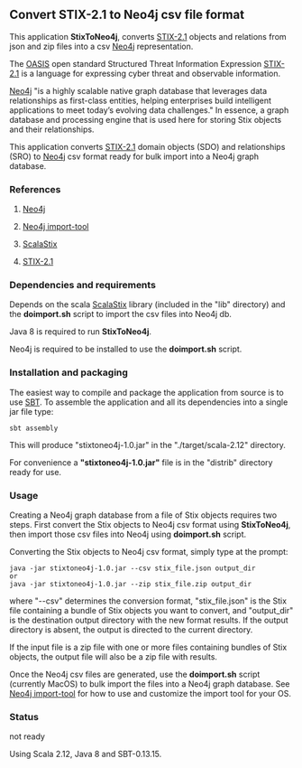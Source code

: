 ## Convert STIX-2.1 to Neo4j csv file format 

This application **StixToNeo4j**, converts [STIX-2.1](https://docs.google.com/document/d/1yvqWaPPnPW-2NiVCLqzRszcx91ffMowfT5MmE9Nsy_w/edit#) 
objects and relations from json and zip files into a csv [Neo4j](https://neo4j.com/)  representation. 

The [OASIS](https://www.oasis-open.org/) open standard Structured Threat Information Expression [STIX-2.1](https://docs.google.com/document/d/1yvqWaPPnPW-2NiVCLqzRszcx91ffMowfT5MmE9Nsy_w/edit#) 
is a language for expressing cyber threat and observable information.

[Neo4j](https://neo4j.com/) "is a highly scalable native graph database that leverages data 
relationships as first-class entities, helping enterprises build intelligent applications 
to meet today’s evolving data challenges."
In essence, a graph database and processing engine that is used here for storing Stix objects 
and their relationships.
 
This application converts [STIX-2.1](https://docs.google.com/document/d/1yvqWaPPnPW-2NiVCLqzRszcx91ffMowfT5MmE9Nsy_w/edit#) 
domain objects (SDO) and relationships (SRO) to [Neo4j](https://neo4j.com/) csv format ready for 
bulk import into a Neo4j graph database. 
              
### References
 
1) [Neo4j](https://neo4j.com/)

2) [Neo4j import-tool](http://neo4j.com/docs/operations-manual/3.2/tutorial/import-tool/) 

3) [ScalaStix](https://github.com/workingDog/scalastix)

4) [STIX-2.1](https://docs.google.com/document/d/1yvqWaPPnPW-2NiVCLqzRszcx91ffMowfT5MmE9Nsy_w/edit)

### Dependencies and requirements

Depends on the scala [ScalaStix](https://github.com/workingDog/scalastix) library
(included in the "lib" directory) and the **doimport.sh** script to import the csv files into Neo4j db.

Java 8 is required to run **StixToNeo4j**. 

Neo4j is required to be installed to use the **doimport.sh** script.

### Installation and packaging

The easiest way to compile and package the application from source is to use [SBT](http://www.scala-sbt.org/).
To assemble the application and all its dependencies into a single jar file type:

    sbt assembly

This will produce "stixtoneo4j-1.0.jar" in the "./target/scala-2.12" directory.

For convenience a **"stixtoneo4j-1.0.jar"** file is in the "distrib" directory ready for use.

### Usage

Creating a Neo4j graph database from a file of Stix objects requires two steps.
First convert the Stix objects to Neo4j csv format using **StixToNeo4j**, 
then import those csv files into Neo4j using **doimport.sh** script. 

Converting the Stix objects to Neo4j csv format, simply type at the prompt:
 
    java -jar stixtoneo4j-1.0.jar --csv stix_file.json output_dir
    or
    java -jar stixtoneo4j-1.0.jar --zip stix_file.zip output_dir
 
where "--csv" determines the conversion format, "stix_file.json" is the Stix file containing a 
bundle of Stix objects you want to convert, and "output_dir" is the destination output directory 
with the new format results. If the output directory is absent, the output is directed to the current 
directory.
 
If the input file is a zip file with one or more files containing bundles of Stix objects,
the output file will also be a zip file with results.
 
Once the Neo4j csv files are generated, use the **doimport.sh** script (currently MacOS) to bulk import the files into 
a Neo4j graph database. 
See [Neo4j import-tool](http://neo4j.com/docs/operations-manual/3.2/tutorial/import-tool/) for how to use and 
customize the import tool for your OS.
 
### Status

not ready 

Using Scala 2.12, Java 8 and SBT-0.13.15.


